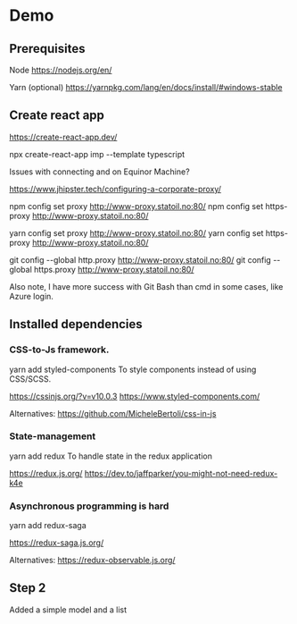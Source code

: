 # Demo

## Prerequisites

Node
https://nodejs.org/en/

Yarn (optional) 
https://yarnpkg.com/lang/en/docs/install/#windows-stable

## Create react app

https://create-react-app.dev/

npx create-react-app imp --template typescript

Issues with connecting and on Equinor Machine?

https://www.jhipster.tech/configuring-a-corporate-proxy/

npm config set proxy http://www-proxy.statoil.no:80/
npm config set https-proxy http://www-proxy.statoil.no:80/

yarn config set proxy http://www-proxy.statoil.no:80/
yarn config set https-proxy http://www-proxy.statoil.no:80/

git config --global http.proxy http://www-proxy.statoil.no:80/
git config --global https.proxy http://www-proxy.statoil.no:80/

Also note, I have more success with Git Bash than cmd in some cases, like Azure login.

## Installed dependencies

### CSS-to-Js framework.
yarn add styled-components
To style components instead of using CSS/SCSS.

https://cssinjs.org/?v=v10.0.3
https://www.styled-components.com/

Alternatives:
https://github.com/MicheleBertoli/css-in-js


### State-management
yarn add redux
To handle state in the redux application

https://redux.js.org/
https://dev.to/jaffparker/you-might-not-need-redux-k4e

### Asynchronous programming is hard
yarn add redux-saga

https://redux-saga.js.org/

Alternatives:
https://redux-observable.js.org/


## Step 2
Added a simple model and a list
